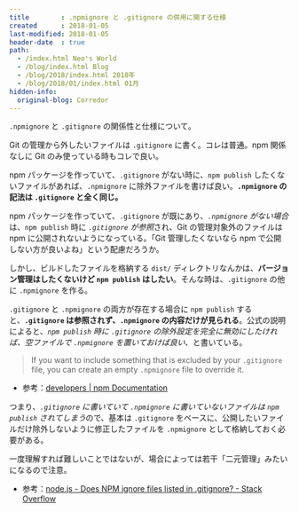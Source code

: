 ```yaml
---
title        : .npmignore と .gitignore の併用に関する仕様
created      : 2018-01-05
last-modified: 2018-01-05
header-date  : true
path:
  - /index.html Neo's World
  - /blog/index.html Blog
  - /blog/2018/index.html 2018年
  - /blog/2018/01/index.html 01月
hidden-info:
  original-blog: Corredor
---
```


`.npmignore` と `.gitignore` の関係性と仕様について。

Git の管理から外したいファイルは `.gitignore` に書く。コレは普通。npm 関係なしに Git のみ使っている時もコレで良い。

npm パッケージを作っていて、`.gitignore` がない時に、`npm publish` したくないファイルがあれば、`.npmignore` に除外ファイルを書けば良い。**`.npmignore` の記法は `.gitignore` と全く同じ。**

npm パッケージを作っていて、`.gitignore` が既にあり、*`.npmignore` がない場合*は、`npm publish` 時に *`.gitignore` が参照*され、Git の管理対象外のファイルは npm に公開されないようになっている。「Git 管理したくないなら npm で公開しない方が良いよね」という配慮だろうか。

しかし、ビルドしたファイルを格納する `dist/` ディレクトリなんかは、**バージョン管理はしたくないけど `npm publish` はしたい**。そんな時は、`.gitignore` の他に `.npmignore` を作る。

`.gitignore` と `.npmignore` の両方が存在する場合に `npm publish` すると、**`.gitignore` は参照されず、`.npmignore` の内容だけが見られる**。公式の説明によると、*`npm publish` 時に `.gitignore` の除外設定を完全に無効にしたければ、空ファイルで `.npmignore` を置いておけば良い*、と書いている。

> If you want to include something that is excluded by your `.gitignore` file, you can create an empty `.npmignore` file to override it.

- 参考：[developers | npm Documentation](https://docs.npmjs.com/misc/developers#keeping-files-out-of-your-package)

つまり、*`.gitignore` に書いていて `.npmignore` に書いていないファイルは `npm publish` されてしまう*ので、基本は `.gitignore` をベースに、公開したいファイルだけ除外しないように修正したファイルを `.npmignore` として格納しておく必要がある。

一度理解すれば難しいことではないが、場合によっては若干「二元管理」みたいになるので注意。

- 参考：[node.js - Does NPM ignore files listed in .gitignore? - Stack Overflow](https://stackoverflow.com/questions/24942161/does-npm-ignore-files-listed-in-gitignore)
